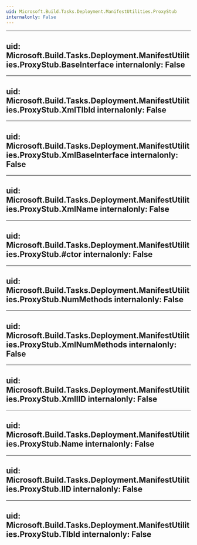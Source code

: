 ```yaml
---
uid: Microsoft.Build.Tasks.Deployment.ManifestUtilities.ProxyStub
internalonly: False
---
```


---
uid: Microsoft.Build.Tasks.Deployment.ManifestUtilities.ProxyStub.BaseInterface
internalonly: False
---

---
uid: Microsoft.Build.Tasks.Deployment.ManifestUtilities.ProxyStub.XmlTlbId
internalonly: False
---

---
uid: Microsoft.Build.Tasks.Deployment.ManifestUtilities.ProxyStub.XmlBaseInterface
internalonly: False
---

---
uid: Microsoft.Build.Tasks.Deployment.ManifestUtilities.ProxyStub.XmlName
internalonly: False
---

---
uid: Microsoft.Build.Tasks.Deployment.ManifestUtilities.ProxyStub.#ctor
internalonly: False
---

---
uid: Microsoft.Build.Tasks.Deployment.ManifestUtilities.ProxyStub.NumMethods
internalonly: False
---

---
uid: Microsoft.Build.Tasks.Deployment.ManifestUtilities.ProxyStub.XmlNumMethods
internalonly: False
---

---
uid: Microsoft.Build.Tasks.Deployment.ManifestUtilities.ProxyStub.XmlIID
internalonly: False
---

---
uid: Microsoft.Build.Tasks.Deployment.ManifestUtilities.ProxyStub.Name
internalonly: False
---

---
uid: Microsoft.Build.Tasks.Deployment.ManifestUtilities.ProxyStub.IID
internalonly: False
---

---
uid: Microsoft.Build.Tasks.Deployment.ManifestUtilities.ProxyStub.TlbId
internalonly: False
---
